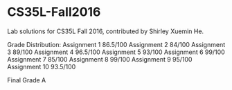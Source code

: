 # CS35L-Fall2016

Lab solutions for CS35L Fall 2016, contributed by Shirley Xuemin He.

Grade Distribution:
  Assignment 1  86.5/100
  Assignment 2  84/100
  Assignment 3  89/100
  Assignment 4  96.5/100
  Assignment 5  93/100
  Assignment 6  99/100
  Assignment 7  85/100
  Assignment 8  99/100
  Assignment 9  95/100
  Assignment 10 93.5/100
  
  Final Grade A
